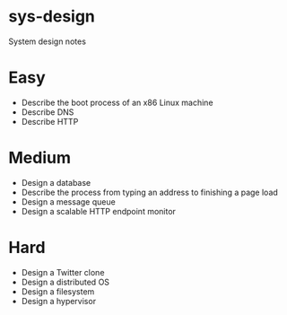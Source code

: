 # sys-design
System design notes

# Easy

- Describe the boot process of an x86 Linux machine
- Describe DNS
- Describe HTTP

# Medium

- Design a database
- Describe the process from typing an address to finishing a page load
- Design a message queue
- Design a scalable HTTP endpoint monitor

# Hard

- Design a Twitter clone
- Design a distributed OS
- Design a filesystem
- Design a hypervisor

